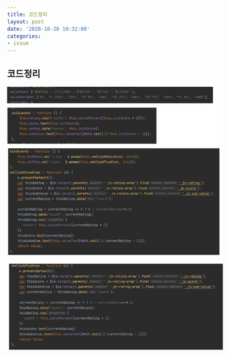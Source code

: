 ```yaml
---
title: 코드정리
layout: post
date: '2020-10-20 19:32:00'
categories:
- issue
---
```


## 코드정리

![](/static/img/issue/image04.jpg)